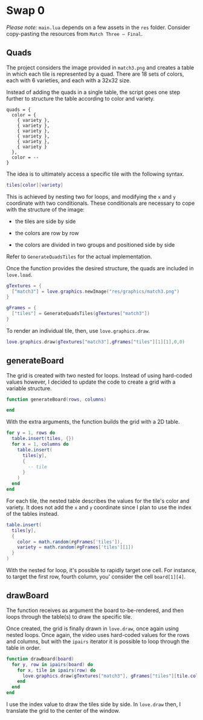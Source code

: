 # Swap 0

_Please note:_ `main.lua` depends on a few assets in the `res` folder. Consider copy-pasting the resources from `Match Three — Final`.

## Quads

The project considers the image provided in `match3.png` and creates a table in which each tile is represented by a quad. There are 18 sets of colors, each with 6 varieties, and each with a 32x32 size.

Instead of adding the quads in a single table, the script goes one step further to structure the table according to color and variety.

```code
quads = {
  color = {
    { variety },
    { variety },
    { variety },
    { variety },
    { variety },
    { variety }
  },
  color = --
}
```

The idea is to ultimately access a specific tile with the following syntax.

```lua
tiles[color][variety]
```

This is achieved by nesting two for loops, and modifying the `x` and `y` coordinate with two conditionals. These conditionals are necessary to cope with the structure of the image:

- the tiles are side by side

- the colors are row by row

- the colors are divided in two groups and positioned side by side

Refer to `GenerateQuadsTiles` for the actual implementation.

Once the function provides the desired structure, the quads are included in `love.load`.

```lua
gTextures = {
  ["match3"] = love.graphics.newImage("res/graphics/match3.png")
}

gFrames = {
  ["tiles"] = GenerateQuadsTiles(gTextures["match3"])
}
```

To render an individual tile, then, use `love.graphics.draw`.

```lua
love.graphics.draw(gTextures["match3"],gFrames["tiles"][1][1],0,0)
```

## generateBoard

The grid is created with two nested for loops. Instead of using hard-coded values however, I decided to update the code to create a grid with a variable structure.

```lua
function generateBoard(rows, columns)

end
```

With the extra arguments, the function builds the grid with a 2D table.

```lua
for y = 1, rows do
  table.insert(tiles, {})
  for x = 1, columns do
    table.insert(
      tiles[y],
      {
        -- tile
      }
    )
  end
end
```

For each tile, the nested table describes the values for the tile's color and variety. It does not add the `x` and `y` coordinate since I plan to use the index of the tables instead.

```lua
table.insert(
  tiles[y],
  {
    color = math.random(#gFrames['tiles']),
    variety = math.random(#gFrames['tiles'][1])
  }
)
```

With the nested for loop, it's possible to rapidly target one cell. For instance, to target the first row, fourth column, you' consider the cell `board[1][4]`.

## drawBoard

The function receives as argument the board to-be-rendered, and then loops through the table(s) to draw the specific tile.

Once created, the grid is finally drawn in `love.draw`, once again using nested loops. Once again, the video uses hard-coded values for the rows and columns, but with the `ipairs` iterator it is possible to loop through the table in order.

```lua
function drawBoard(board)
  for y, row in ipairs(board) do
    for x, tile in ipairs(row) do
      love.graphics.draw(gTextures["match3"], gFrames["tiles"][tile.color][tile.variety], (x - 1) * 32, (y - 1) * 32)
    end
  end
end
```

I use the index value to draw the tiles side by side. In `love.draw` then, I translate the grid to the center of the window.
